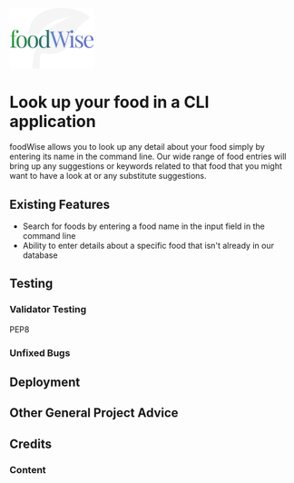 <img src="./lightmode.png" alt="FoodWise logo" width="150" style="margin:-20px 0 0">

# Look up your food in a CLI application

foodWise allows you to look up any detail about your food simply by entering its name in the command line. Our wide range of food entries will bring up any suggestions or keywords related to that food that you might want to have a look at or any substitute suggestions.

## Existing Features

* Search for foods by entering a food name in the input field in the command line
* Ability to enter details about a specific food that isn't already in our database

## Testing
### Validator Testing
PEP8
### Unfixed Bugs
## Deployment
## Other General Project Advice
## Credits
### Content
